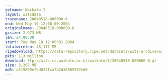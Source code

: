 ```yaml
---
setname: Waikato I
layout: witsdata
tracename: 20040518-000000-0
end: Wed May 19 12:00:00 2004
originalname: 20040518-000000-0
gzsize: 2,973 MB
len: 24:00:00
start: Tue May 18 12:00:01 2004
totalwirelen: 48,117 MB
ripedownload: https://data-repository.ripe.net/datasets/wits-archive/waikato/1/20040518-000000-0.gz
pkts: 113 million
download: ftp://wits.cs.waikato.ac.nz/waikato/1/20040518-000000-0.gz
size: 8,267 MB
md5: a519809efbd023fcafb2d38985557e60
---
```

